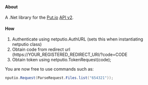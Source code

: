 #### About
A .Net library for the [Put.io][1] [API v2][2].

#### How
1. Authenticate using netputio.AuthURL (sets this when instantiating netputio class)
2. Obtain code from redirect url (https://YOUR_REGISTERED_REDIRECT_URI/?code=CODE
3. Obtain token using netputio.TokenRequest(code);

You are now free to use commands such as:
```csharp
nputio.Request(ParseRequest.Files.list("654321"));
```

[1]: http://put.io/
[2]: https://api.put.io/v2/docs/